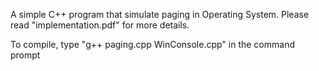 A simple C++ program that simulate paging in Operating System.
Please read "implementation.pdf" for more details.

To compile, type "g++ paging.cpp WinConsole.cpp" in the command prompt
